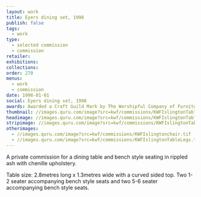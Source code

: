 ```yaml
---
layout: work
title: Eyers dining set, 1998
publish: false
tags:
  - work
type:
  - selected commission
  - commission
retailer:
exhibitions:
collections:
order: 270
menus:
  - work
  - commission
date: 1998-01-01
social: Eyers dining set, 1998
awards: Awarded a Craft Guild Mark by The Worshipful Company of Furniture Makers, No. 271
thumbnail: //images.quru.com/image?src=kwf/commissions/KWFIslingtonTable.jpg&right=0.85313&left=0.225
headimage: //images.quru.com/image?src=kwf/commissions/KWFIslingtonTable.jpg
stripimage: //images.quru.com/image?src=kwf/commissions/KWFIslingtonTable.jpg&bottom=0.68&top=0.068&autocropfit=1
otherimages:
  - //images.quru.com/image?src=kwf/commissions/KWFIslingtonchair.tif
  - //images.quru.com/image?src=kwf/commissions/KWFIslingtonTableLegs.tif
---
```


A private commission for a dining table and bench style seating in rippled ash with chenille upholstery.

Table size: 2.8metres long x 1.3metres wide with a curved sided top. Two 1-2 seater accompanying bench style seats and two 5-6 seater accompanying bench style seats.
